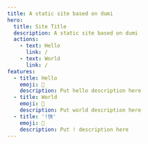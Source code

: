 ```yaml
---
title: A static site based on dumi
hero:
  title: Site Title
  description: A static site based on dumi
  actions:
    - text: Hello
      link: /
    - text: World
      link: /
features:
  - title: Hello
    emoji: 💎
    description: Put hello description here
  - title: World
    emoji: 🌈
    description: Put world description here
  - title: '!快'
    emoji: 🚀
    description: Put ! description here
---
```



